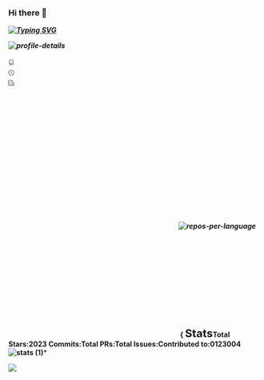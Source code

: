 ### Hi there 👋


***[![Typing SVG](https://readme-typing-svg.herokuapp.com?font=Fira+Code&pause=1000&random=false&width=435&lines=Fionn+Kelleher)](https://git.io/typing-svg)***


***![profile-details](https://github.com/FionnKelleher/FionnKelleher/assets/93994457/e3de877b-0de0-4aa2-b472-530ee222416d)<svg xmlns="http://www.w3.org/2000/svg" width="700" height="200" viewBox="0 0 700 200"></g><g transform="translate(0,28)" width="14" height="14" fill="#586069"><path fill-rule="evenodd" d="M2 2.5A2.5 2.5 0 014.5 0h8.75a.75.75 0 01.75.75v12.5a.75.75 0 01-.75.75h-2.5a.75.75 0 110-1.5h1.75v-2h-8a1 1 0 00-.714 1.7.75.75 0 01-1.072 1.05A2.495 2.495 0 012 11.5v-9zm10.5-1V9h-8c-.356 0-.694.074-1 .208V2.5a1 1 0 011-1h8zM5 12.25v3.25a.25.25 0 00.4.2l1.45-1.087a.25.25 0 01.3 0L8.6 15.7a.25.25 0 00.4-.2v-3.25a.25.25 0 00-.25-.25h-3.5a.25.25 0 00-.25.25z"></path></g><g transform="translate(0,56)" width="14" height="14" fill="#586069"><path fill-rule="evenodd" d="M1.5 8a6.5 6.5 0 1113 0 6.5 6.5 0 01-13 0zM8 0a8 8 0 100 16A8 8 0 008 0zm.5 4.75a.75.75 0 00-1.5 0v3.5a.75.75 0 00.471.696l2.5 1a.75.75 0 00.557-1.392L8.5 7.742V4.75z"></path></g><g transform="translate(0,84)" width="14" height="14" fill="#586069"><path fill-rule="evenodd" d="M1.5 14.25c0 .138.112.25.25.25H4v-1.25a.75.75 0 01.75-.75h2.5a.75.75 0 01.75.75v1.25h2.25a.25.25 0 00.25-.25V1.75a.25.25 0 00-.25-.25h-8.5a.25.25 0 00-.25.25v12.5zM1.75 16A1.75 1.75 0 010 14.25V1.75C0 .784.784 0 1.75 0h8.5C11.216 0 12 .784 12 1.75v12.5c0 .085-.006.168-.018.25h2.268a.25.25 0 00.25-.25V8.285a.25.25 0 00-.111-.208l-1.055-.703a.75.75 0 11.832-1.248l1.055.703c.487.325.779.871.779 1.456v5.965A1.75 1.75 0 0114.25 16h-3.5a.75.75 0 01-.197-.026c-.099.017-.2.026-.303.026h-3a.75.75 0 01-.75-.75V14h-1v1.25a.75.75 0 01-.75.75h-3zM3 3.75A.75.75 0 013.75 3h.5a.75.75 0 010 1.5h-.5A.75.75 0 013 3.75zM3.75 6a.75.75 0 000 1.5h.5a.75.75 0 000-1.5h-.5zM3 9.75A.75.75 0 013.75 9h.5a.75.75 0 010 1.5h-.5A.75.75 0 013 9.75zM7.75 9a.75.75 0 000 1.5h.5a.75.75 0 000-1.5h-.5zM7 6.75A.75.75 0 017.75 6h.5a.75.75 0 010 1.5h-.5A.75.75 0 017 6.75zM7.75 3a.75.75 0 000 1.5h.5a.75.75 0 000-1.5h-.5z"></path></g><text x="21" y="14" d="M0,110C10.410958904109588,106.07142857142858,20.821917808219176,102.14285714285715,31.232876712328764,102.14285714285715C41.990867579908674,102.14285714285715,52.74885844748858,110,63.50684931506849,110C74.2648401826484,110,85.02283105022832,110,95.78082191780823,110C105.49771689497717,110,115.21461187214611,110,124.93150684931506,110C135.68949771689498,110,146.44748858447488,110,157.2054794520548,110C167.6164383561644,110,178.02739726027397,110,188.43835616438358,110C199.19634703196348,110,209.95433789954336,110,220.71232876712327,110C231.12328767123287,110,241.53424657534248,110,251.94520547945208,110C262.70319634703196,110,273.46118721461187,110,284.2191780821918,110C294.9771689497717,110,305.7351598173516,110,316.4931506849315,110C326.90410958904107,110,337.3150684931507,108.69047619047619,347.7260273972603,106.07142857142857C358.4840182648402,103.36507936507937,369.2420091324201,53.64682539682539,380,3.928571428571427L380,110C369.2420091324201,110,358.4840182648402,110,347.7260273972603,110C337.3150684931507,110,326.90410958904107,110,316.4931506849315,110C305.7351598173516,110,294.9771689497717,110,284.2191780821918,110C273.46118721461187,110,262.70319634703196,110,251.94520547945208,110C241.53424657534248,110,231.12328767123287,110,220.71232876712327,110C209.95433789954336,110,199.19634703196348,110,188.43835616438358,110C178.02739726027397,110,167.6164383561644,110,157.2054794520548,110C146.44748858447488,110,135.68949771689498,110,124.93150684931506,110C115.21461187214611,110,105.49771689497717,110,95.78082191780823,110C85.02283105022832,110,74.2648401826484,110,63.50684931506849,110C52.74885844748858,110,41.990867579908674,110,31.232876712328764,110C20.821917808219176,110,10.410958904109588,110,0,110Z"></path><g color="#586069" transform="translate(-30,110)" fill="none" font-size="10" font-family="sans-serif" text-anchor="middle"><path class="domain" stroke="currentColor" d="M0.5,6V0.5H380.5V6"></path><g class="tick" opacity="1" transform="translate(0.5,0)"><line stroke="currentColor" y2="6"></line>***

***<svg xmlns="http://www.w3.org/2000/svg" width="340" height="200" viewBox="0 0 340 200">![repos-per-language](https://github.com/FionnKelleher/FionnKelleher/assets/93994457/b94a943c-8aef-4f51-a74c-98ef53effd1f)***

***<svg xmlns="http://www.w3.org/2000/svg" width="340" height="200" viewBox="0 0 340 200"><style>* {
        <rect x="1" y="1" rx="5" ry="5" height="99%" width="99.41176470588235%" stroke="#e4e2e2" stroke-width="1" fill="#ffffff" stroke-opacity="1"></rect><text x="30" y="40" style="font-size: 22px; fill: #0366d6;">Stats</text><g transform="translate(0,40)"><g transform="translate(30,20)"><g transform="translate(0,0)" width="14" height="14" fill="#586069"><path fill-rule="evenodd" d="M8 .25a.75.75 0 01.673.418l1.882 3.815 4.21.612a.75.75 0 01.416 1.279l-3.046 2.97.719 4.192a.75.75 0 01-1.088.791L8 12.347l-3.766 1.98a.75.75 0 01-1.088-.79l.72-4.194L.818 6.374a.75.75 0 01.416-1.28l4.21-.611L7.327.668A.75.75 0 018 .25zm0 2.445L6.615 5.5a.75.75 0 01-.564.41l-3.097.45 2.24 2.184a.75.75 0 01.216.664l-.528 3.084 2.769-1.456a.75.75 0 01.698 0l2.77 1.456-.53-3.084a.75.75 0 01.216-.664l2.24-2.183-3.096-.45a.75.75 0 01-.564-.41L8 2.694v.001z"></path></g><g transform="translate(0,25.2)" width="14" height="14" fill="#586069"><path fill-rule="evenodd" d="M10.5 7.75a2.5 2.5 0 11-5 0 2.5 2.5 0 015 0zm1.43.75a4.002 4.002 0 01-7.86 0H.75a.75.75 0 110-1.5h3.32a4.001 4.001 0 017.86 0h3.32a.75.75 0 110 1.5h-3.32z"></path></g><g transform="translate(0,50.4)" width="14" height="14" fill="#586069"><path fill-rule="evenodd" d="M7.177 3.073L9.573.677A.25.25 0 0110 .854v4.792a.25.25 0 01-.427.177L7.177 3.427a.25.25 0 010-.354zM3.75 2.5a.75.75 0 100 1.5.75.75 0 000-1.5zm-2.25.75a2.25 2.25 0 113 2.122v5.256a2.251 2.251 0 11-1.5 0V5.372A2.25 2.25 0 011.5 3.25zM11 2.5h-1V4h1a1 1 0 011 1v5.628a2.251 2.251 0 101.5 0V5A2.5 2.5 0 0011 2.5zm1 10.25a.75.75 0 111.5 0 .75.75 0 01-1.5 0zM3.75 12a.75.75 0 100 1.5.75.75 0 000-1.5z"></path></g><g transform="translate(0,75.60000000000001)" width="14" height="14" fill="#586069"><path fill-rule="evenodd" d="M8 1.5a6.5 6.5 0 100 13 6.5 6.5 0 000-13zM0 8a8 8 0 1116 0A8 8 0 010 8zm9 3a1 1 0 11-2 0 1 1 0 012 0zm-.25-6.25a.75.75 0 00-1.5 0v3.5a.75.75 0 001.5 0v-3.5z"></path></g><g transform="translate(0,100.8)" width="14" height="14" fill="#586069"><path fill-rule="evenodd" d="M2 2.5A2.5 2.5 0 014.5 0h8.75a.75.75 0 01.75.75v12.5a.75.75 0 01-.75.75h-2.5a.75.75 0 110-1.5h1.75v-2h-8a1 1 0 00-.714 1.7.75.75 0 01-1.072 1.05A2.495 2.495 0 012 11.5v-9zm10.5-1V9h-8c-.356 0-.694.074-1 .208V2.5a1 1 0 011-1h8zM5 12.25v3.25a.25.25 0 00.4.2l1.45-1.087a.25.25 0 01.3 0L8.6 15.7a.25.25 0 00.4-.2v-3.25a.25.25 0 00-.25-.25h-3.5a.25.25 0 00-.25.25z"></path></g><text x="21" y="14" style="fill: #586069; font-size: 14px;">Total Stars:</text><text x="21" y="39.2" style="fill: #586069; font-size: 14px;">2023 Commits:</text><text x="21" y="64.4" style="fill: #586069; font-size: 14px;">Total PRs:</text><text x="21" y="89.60000000000001" style="fill: #586069; font-size: 14px;">Total Issues:</text><text x="21" y="114.8" style="fill: #586069; font-size: 14px;">Contributed to:</text><text x="130" y="14" style="fill: #586069; font-size: 14px;">0</text><text x="130" y="39.2" style="fill: #586069; font-size: 14px;">123</text><text x="130" y="64.4" style="fill: #586069; font-size: 14px;">0</text><text x="130" y="89.60000000000001" style="fill: #586069; font-size: 14px;">0</text><text x="130" y="114.8" style="fill: #586069; font-size: 14px;">4</text></g><g transform="translate(220,20)"><g transform="scale(6)" style="fill: #586069;"><path fill-rule="evenodd" d="M8 0C3.58 0 0 3.58 0 8c0 3.54 2.29 6.53 5.47 7.59.4.07.55-.17.55-.38 0-.19-.01-.82-.01-1.49-2.01.37-2.53-.49-2.69-.94-.09-.23-.48-.94-.82-1.13-.28-.15-.68-.52-.01-.53.63-.01 1.08.58 1.23.82.72 1.21 1.87.87 2.33.66.07-.52.28-.87.51-1.07-1.78-.2-3.64-.89-3.64-3.95 0-.87.31-1.59.82-2.15-.08-.2-.36-1.02.08-2.12 0 0 .67-.21 2.2.82.64-.18 1.32-.27 2-.27.68 0 1.36.09 2 .27 1.53-1.04 2.2-.82 2.2-.82.44 1.1.16 1.92.08 2.12.51.56.82 1.27.82 2.15 0 3.07-1.87 3.75-3.65 3.95.29.25.54.73.54 1.48 0 1.07-.01 1.93-.01 2.2 0 .21.15.46.55.38A8.013 8.013 0 0016 8c0-4.42-3.58-8-8-8z"></path></g></g></g></svg>![stats (1)](https://github.com/FionnKelleher/FionnKelleher/assets/93994457/b3fe340a-4b1f-4f9e-9141-8a2645dad938)***


***![](https://komarev.com/ghpvc/?username=FionnKelleher)***
